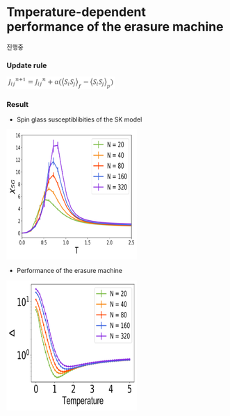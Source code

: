 # Tmperature-dependent performance of the erasure machine

진행중

### Update rule  
<img src="image/update_rule.png" width="250" >


### Result
 - Spin glass susceptiblibities of the SK model  
<img src="image/Criticality.svg" width="300" height="300">

 - Performance of the erasure machine  
<img src="image/Performance.svg" width="300" height="300">
